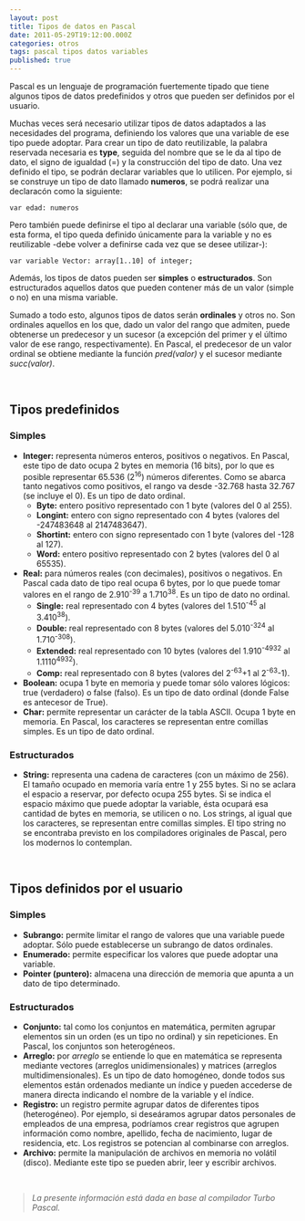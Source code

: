 ```yaml
---
layout: post
title: Tipos de datos en Pascal
date: 2011-05-29T19:12:00.000Z
categories: otros
tags: pascal tipos datos variables
published: true
---
```


Pascal es un lenguaje de programación fuertemente tipado que tiene algunos tipos de datos predefinidos y otros que pueden ser definidos por el usuario.

Muchas veces será necesario utilizar tipos de datos adaptados a las necesidades del programa, definiendo los valores que una variable de ese tipo puede adoptar. Para crear un tipo de dato reutilizable, la palabra reservada necesaria es **type**, seguida del nombre que se le da al tipo de dato, el signo de igualdad (=) y la construcción del tipo de dato. Una vez definido el tipo, se podrán declarar variables que lo utilicen. Por ejemplo, si se construye un tipo de dato llamado **numeros**, se podrá realizar una declaracón como la siguiente:
<pre><code>var edad: numeros</code></pre>

Pero también puede definirse el tipo al declarar una variable (sólo que, de esta forma, el tipo queda definido únicamente para la variable y no es reutilizable -debe volver a definirse cada vez que se desee utilizar-): 
<pre><code>var variable Vector: array[1..10] of integer;</code></pre>

Además, los tipos de datos pueden ser **simples** o **estructurados**. Son estructurados aquellos datos que pueden contener más de un valor (simple o no) en una misma variable.

Sumado a todo esto, algunos tipos de datos serán **ordinales** y otros no. Son ordinales aquellos en los que, dado un valor del rango que admiten, puede obtenerse un predecesor y un sucesor (a excepción del primer y el último valor de ese rango, respectivamente). En Pascal, el predecesor de un valor ordinal se obtiene mediante la función _pred(valor)_ y el sucesor mediante _succ(valor)_.

&nbsp;

## Tipos predefinidos

### Simples

  * **Integer:** representa números enteros, positivos o negativos. En Pascal, este tipo de dato ocupa 2 bytes en memoria (16 bits), por lo que es posible representar 65.536 (2<sup>16</sup>) números diferentes. Como se abarca tanto negativos como positivos, el rango va desde -32.768 hasta 32.767 (se incluye el 0). Es un tipo de dato ordinal. 
      * **Byte:** entero positivo representado con 1 byte (valores del 0 al 255).
      * **Longint:** entero con signo representado con 4 bytes (valores del -247483648 al 2147483647).
      * **Shortint:** entero con signo representado con 1 byte (valores del -128 al 127).
      * **Word:** entero positivo representado con 2 bytes (valores del 0 al 65535).
  * **Real:** para números reales (con decimales), positivos o negativos. En Pascal cada dato de tipo real ocupa 6 bytes, por lo que puede tomar valores en el rango de 2.910<sup>-39</sup> a 1.710<sup>38</sup>. Es un tipo de dato no ordinal. 
      * **Single:** real representado con 4 bytes (valores del 1.510<sup>-45</sup> al 3.410<sup>38</sup>).
      * **Double:** real representado con 8 bytes (valores del 5.010<sup>-324</sup> al 1.710<sup>-308</sup>).
      * **Extended:** real representado con 10 bytes (valores del 1.910<sup>-4932</sup> al 1.1110<sup>4932</sup>).
      * **Comp:** real representado con 8 bytes (valores del 2<sup>-63</sup>+1 al 2<sup>-63</sup>-1).
  * **Boolean:** ocupa 1 byte en memoria y puede tomar sólo valores lógicos: true (verdadero) o false (falso). Es un tipo de dato ordinal (donde False es antecesor de True).
  * **Char:** permite representar un carácter de la tabla ASCII. Ocupa 1 byte en memoria. En Pascal, los caracteres se representan entre comillas simples. Es un tipo de dato ordinal.

### Estructurados

  * **String:** representa una cadena de caracteres (con un máximo de 256). El tamaño ocupado en memoria varía entre 1 y 255 bytes. Si no se aclara el espacio a reservar, por defecto ocupa 255 bytes. Si se indica el espacio máximo que puede adoptar la variable, ésta ocupará esa cantidad de bytes en memoria, se utilicen o no. Los strings, al igual que los caracteres, se representan entre comillas simples. El tipo string no se encontraba previsto en los compiladores originales de Pascal, pero los modernos lo contemplan.

&nbsp;

## Tipos definidos por el usuario

### Simples

  * **Subrango:** permite limitar el rango de valores que una variable puede adoptar. Sólo puede establecerse un subrango de datos ordinales.
  * **Enumerado:** permite especificar los valores que puede adoptar una variable.
  * **Pointer (puntero):** almacena una dirección de memoria que apunta a un dato de tipo determinado.

### Estructurados

  * **Conjunto:** tal como los conjuntos en matemática, permiten agrupar elementos sin un orden (es un tipo no ordinal) y sin repeticiones. En Pascal, los conjuntos son heterogéneos.
  * **Arreglo:** por _arreglo_ se entiende lo que en matemática se representa mediante vectores (arreglos unidimensionales) y matrices (arreglos multidimensionales). Es un tipo de dato homogéneo, donde todos sus elementos están ordenados mediante un índice y pueden accederse de manera directa indicando el nombre de la variable y el índice.
  * **Registro:** un registro permite agrupar datos de diferentes tipos (heterogéneo). Por ejemplo, si deseáramos agrupar datos personales de empleados de una empresa, podríamos crear registros que agrupen información como nombre, apellido, fecha de nacimiento, lugar de residencia, etc. Los registros se potencian al combinarse con arreglos.
  * **Archivo:** permite la manipulación de archivos en memoria no volátil (disco). Mediante este tipo se pueden abrir, leer y escribir archivos.

&nbsp;

> _La presente información está dada en base al compilador Turbo Pascal._

&nbsp;

